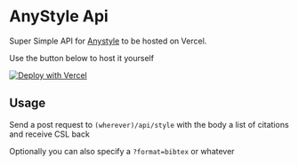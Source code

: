 # AnyStyle Api

Super Simple API for [Anystyle](https://github.com/inukshuk/anystyle) to be hosted on Vercel.


Use the button below to host it yourself

[![Deploy with Vercel](https://vercel.com/button)](https://vercel.com/new/project?template=https://github.com/tefkah/anystyle-api)


## Usage

Send a post request to `(wherever)/api/style` with the body a list of citations and receive CSL back

Optionally you can also specify a `?format=bibtex` or whatever
